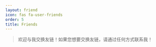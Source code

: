 ```yaml
---
layout: friend
icon: fas fa-user-friends
order: 5
title: Friends
---
```


> 欢迎与我交换友链！如果您想要交换友链，请通过任何方式联系我！
